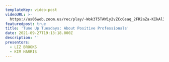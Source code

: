 ```yaml
---
templateKey: video-post
videoURL: >-
  https://us06web.zoom.us/rec/play/-Wok3T5TAW1y2vZCcGsaq_2FR2aZa-KIkAl39XP7X-gWiKuYT3qvF5x08vAOXOTLJptpBGwqSL3ZphCv.0rD2Y_FkstDa_RYw?canPlayFromShare=true&from=share_recording_detail&continueMode=true&componentName=rec-play&originRequestUrl=https%3A%2F%2Fus06web.zoom.us%2Frec%2Fshare%2FSifjrb8JZPCSA3pcbSAi3nQCQZLyDjRJvRWY0Ugsl6A7zhMJPaUs3aEmTs01QgI._elouHUu2aSu80Cn
featuredpost: true
title: 'Tune Up Tuesdays: About Positive Professionals'
date: 2021-09-27T19:13:18.000Z
description: ''
presentors:
  - LIZ BROOKS
  - KIM HARRIS
---
```


